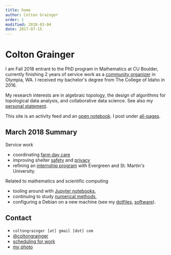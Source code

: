 ```yaml
---
title: home
author: Colton Grainger
order: 1
modified: 2018-03-04
date: 2017-07-15
---
```


# Colton Grainger

I am Fall 2018 entrant to the PhD program in Mathematics at CU Boulder, currently finishing 2 years of service work as a [community organizer](https://github.com/coltongrainger/work) in Olympia, WA. I received my bachelor's degree from The College of Idaho in 2016.

My research interests are in algebraic topology, the design of algorithms for topological data analysis, and collaborative data science. See also my [personal statement](/personal-statement).

This site is an activity feed and an [open notebook](http://wcm1.web.rice.edu/open-notebook-history.html). I post under [all-pages](all-pages).

## March 2018 Summary

Service work

- coordinating [farm day care](fscss-volunteers/farm-day-care) 
- improving shelter [safety](fscss-volunteers/wiki#safety) and
  [privacy](https://github.com/coltongrainger/work/blob/master/public/curriculum/2018-04-12-privacy.md)
- refining an [internship program](fscss-volunteers/practicum) with Evergreen
  and St. Martin's University.

Related to mathematics and scientific computing

 - tooling around with [Jupyter notebooks](https://nbviewer.jupyter.org/github/coltongrainger/notebooks/tree/master/),
 - continuing to study [numerical methods](/math-428),
 - configuring a Debian on a new machine (see my [dotfiles](https://github.com/coltongrainger/dotfiles), [software](/software)).

## Contact

- `coltongrainger [at] gmail [dot] com`
- [@coltongrainger](https://twitter.com/coltongrainger)
- [scheduling for work](https://meetme.so/coltongrainger)
- [my photo](images/identification-photo.jpg)
